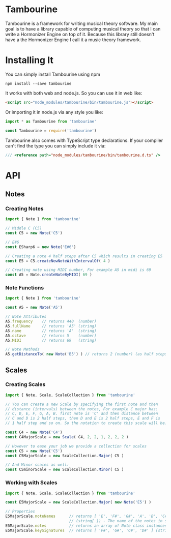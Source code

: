 
# Tambourine
Tambourine is a framework for writing musical theory software. My main goal is to have a library capable of computing musical theory so that I can write a Hormonizer Engine on top of it. Because this library still doesn't have a the Hormonizer Engine I call it a music theory framework.

# Installing It
You can simply install Tambourine using npm

```
npm install --save tambourine
```

It works with both web and node.js. So you can use it in web like:

```HTML
<script src="node_modules/tambourine/bin/tambourine.js"></script>
```

Or importing it in node.js via any style you like:

```js
import * as Tambourine from 'tambourine'
```

```js
const Tambourine = require('tambourine')
```

Tambourine also comes with TypeScript type declarations. If your compiler can't find the type you can simply include it via:

```ts
/// <reference path="node_modules/tambourine/bin/tambourine.d.ts" />
```

# API

## Notes
### Creating Notes
```js
import { Note } from 'tambourine'

// Middle C (C5)
const C5 = new Note('C5')

// E#6
const ESharp6 = new Note('E#6')

// Creating a note 4 half steps after C5 which results in creating E5
const E5 = C5.createNewNoteWithIntervalOf( 4 )

// Creating note using MIDI number, For example A5 in midi is 69
const A5 = Note.createNoteByMIDI( 69 )
```

### Note Functions
```js
import { Note } from 'tambourine'

const A5 = new Note('A5')

// Note Attributes
A5.frequency    // returns 440  (number)
A5.fullName     // returns 'A5' (string)
A5.name         // returns 'A'  (string)
A5.octave       // returns 5    (number)
A5.MIDI         // returns 69   (string)

// Note Methods
A5.getDistanceTo( new Note('B5') ) // returns 2 (number) (as half steps)
```

## Scales
### Creating Scales
```js
import { Note, Scale, ScaleCollection } from 'tambourine'

// You can create a new Scale by specifying the first note and then
// distance (intervals) between the notes, For example C major has:
// C, D, E, F, G, A, B. first note is 'C' and then distance between
// C and D is 2 half steps, then D and E is 2 half steps, E and F is
// 1 half step and so on. So the notation to create this scale will be:

const C4 = new Note('C4')
const C4MajorScale = new Scale( C4, 2, 2, 1, 2, 2, 2 )

// However to ease your job we provide a collection for scales
const C5 = new Note('C5')
const C5MajorScale = new ScaleCollection.Major( C5 )

// And Minor scales as well:
const C5minorScale = new ScaleCollection.Minor( C5 )
```

### Working with Scales
```js
import { Note, Scale, ScaleCollection } from 'tambourine'

const E5MajorScale = new ScaleCollection.Major( new Note('E5') )

// Properties
E5MajorScale.noteNames      // returns [ 'E', 'F#', 'G#', 'A', 'B', 'C#', 'D#' ]
                            // (string[ ]) - The name of the notes in string
E5MajorScale.notes          // returns an array of Note class instances (Note[])
E5MajorScale.keySignatures  // returns [ 'F#', 'G#', 'C#', 'D#' ] (string[])
```